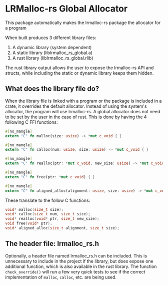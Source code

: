 # LRMalloc-rs Global Allocator
This package automatically makes the lrmalloc-rs package the allocator for a program


When built produces 3 different library files:
1. A dynamic library (system dependent)
2. A static library (liblrmalloc_rs_global.a)
3. A rust library (liblrmalloc_rs_global.rlib)

The rust library output allows the user to expose the lrmalloc-rs API and structs, while
including the static or dynamic library keeps them hidden.

## What does the library file do?
When the library file is linked with a program or the package is included in a crate, it
overrides the default allocator. Instead of using the system's allocator, the program will
use lrmalloc-rs. A global allocator does not need to be set by the user in the case of rust.
This is done by having the 4 following C FFI functions:
```rust
#[no_mangle]
extern "C" fn malloc(size: usize) -> *mut c_void { }

#[no_mangle]
extern "C" fn calloc(num: usize, size: usize) -> *mut c_void { }

#[no_mangle]
extern "C" fn realloc(ptr: *mut c_void, new_size: usize) -> *mut c_void { }

#[no_mangle]
extern "C" fn free(ptr: *mut c_void) { }

#[no_mangle]
extern "C" fn aligned_alloc(alignment: usize, size: usize) -> *mut c_void { }
```
These translate to the follow C functions:
```c
void* malloc(size_t size);
void* calloc(size_t num, size_t size);
void* realloc(void* ptr, size_t new_size);
void free(void* ptr);
void* aligned_alloc(size_t alignment, size_t size);
```

## The header file: lrmalloc_rs.h
Optionally, a header file named lrmalloc_rs.h can be included. This is unnecessary to include
in the project if the library, but does expose one additional function, which is also available in the
rust library. The function `check_override()` will run a few very quick tests to see if the
correct implementation of `malloc`, `calloc`, etc. are being used.

